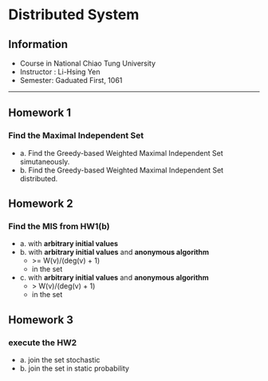 # Distributed System 

## Information
* Course in National Chiao Tung University
* Instructor : Li-Hsing Yen
* Semester: Gaduated First, 1061

---

## Homework 1

### Find the Maximal Independent Set
* a. Find the Greedy-based Weighted Maximal Independent Set simutaneously.
* b. Find the Greedy-based Weighted Maximal Independent Set distributed.

## Homework 2

### Find the MIS from HW1(b) 

* a. with **arbitrary initial values**
* b. with **arbitrary initial values** and **anonymous algorithm**
    * \>= W(v)/(deg(v) + 1)
    * in the set
* c. with **arbitrary initial values** and **anonymous algorithm**
    * \> W(v)/(deg(v) + 1)
    * in the set

## Homework 3

### execute the HW2 
* a. join the set stochastic
* b. join the set in static probability

